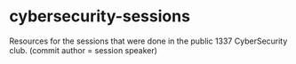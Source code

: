 # cybersecurity-sessions
Resources for the sessions that were done in the public 1337 CyberSecurity club. (commit author = session speaker)
